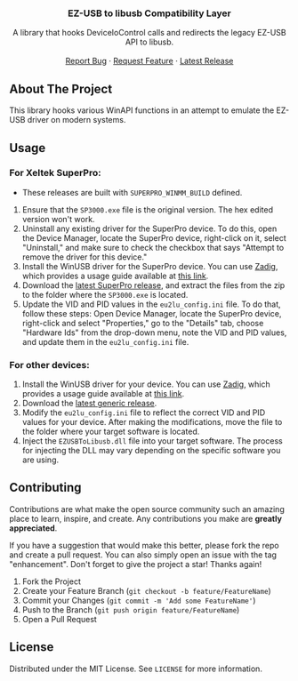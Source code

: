 ﻿<h3 align="center">EZ-USB to libusb Compatibility Layer</h3>

  <p align="center">
    A library that hooks DeviceIoControl calls and redirects the legacy EZ-USB API to libusb.
    <br />
    <br />
    <a href="https://github.com/snake-4/EZUSBToLibusb/issues">Report Bug</a>
    ·
    <a href="https://github.com/snake-4/EZUSBToLibusb/issues">Request Feature</a>
    ·
    <a href="https://github.com/snake-4/EZUSBToLibusb/releases">Latest Release</a>
  </p>
</div>


<!-- ABOUT THE PROJECT -->
## About The Project

This library hooks various WinAPI functions in an attempt to emulate the EZ-USB driver on modern systems.

<!-- USAGE  -->
## Usage

### For Xeltek SuperPro:
* These releases are built with `SUPERPRO_WINMM_BUILD` defined.

1. Ensure that the `SP3000.exe` file is the original version. The hex edited version won't work.
1. Uninstall any existing driver for the SuperPro device. To do this, open the Device Manager, locate the SuperPro device, right-click on it, select "Uninstall," and make sure to check the checkbox that says "Attempt to remove the driver for this device."
1. Install the WinUSB driver for the SuperPro device. You can use <a href="https://zadig.akeo.ie/">Zadig</a>, which provides a usage guide available at <a href="https://github.com/pbatard/libwdi/wiki/Zadig#user-content-Basic_usage">this link</a>.
1. Download the <a href="https://github.com/snake-4/EZUSBToLibusb/releases">latest SuperPro release</a>, and extract the files from the zip to the folder where the `SP3000.exe` is located.
1. Update the VID and PID values in the `eu2lu_config.ini` file. To do that, follow these steps: Open Device Manager, locate the SuperPro device, right-click and select "Properties," go to the "Details" tab, choose "Hardware Ids" from the drop-down menu, note the VID and PID values, and update them in the `eu2lu_config.ini` file.

### For other devices:

1. Install the WinUSB driver for your  device. You can use <a href="https://zadig.akeo.ie/">Zadig</a>, which provides a usage guide available at <a href="https://github.com/pbatard/libwdi/wiki/Zadig#user-content-Basic_usage">this link</a>.
1. Download the <a href="https://github.com/snake-4/EZUSBToLibusb/releases">latest generic release</a>.
1. Modify the `eu2lu_config.ini` file to reflect the correct VID and PID values for your device. After making the modifications, move the file to the folder where your target software is located.
1. Inject the `EZUSBToLibusb.dll` file into your target software. The process for injecting the DLL may vary depending on the specific software you are using.

<!-- CONTRIBUTING -->
## Contributing

Contributions are what make the open source community such an amazing place to learn, inspire, and create. Any contributions you make are **greatly appreciated**.

If you have a suggestion that would make this better, please fork the repo and create a pull request. You can also simply open an issue with the tag "enhancement".
Don't forget to give the project a star! Thanks again!

1. Fork the Project
2. Create your Feature Branch (`git checkout -b feature/FeatureName`)
3. Commit your Changes (`git commit -m 'Add some FeatureName'`)
4. Push to the Branch (`git push origin feature/FeatureName`)
5. Open a Pull Request


<!-- LICENSE -->
## License

Distributed under the MIT License. See `LICENSE` for more information.